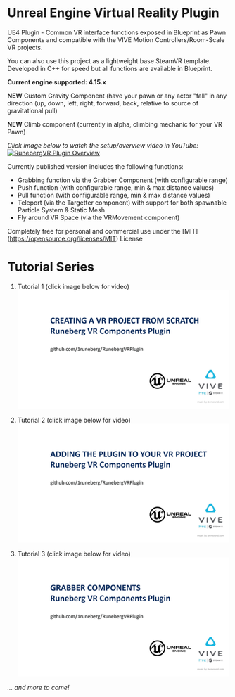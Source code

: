 # Unreal Engine Virtual Reality Plugin

UE4 Plugin - Common VR interface functions exposed in Blueprint as Pawn Components and compatible with the VIVE Motion Controllers/Room-Scale VR projects. 

You can also use this project as a lightweight base SteamVR template. Developed in C++ for speed but all functions are available in Blueprint.

**Current engine supported: 4.15.x**

**NEW** Custom Gravity Component (have your pawn or any actor "fall" in any direction (up, down, left, right, forward, back, relative to source of gravitational pull)

**NEW** Climb component (currently in alpha, climbing mechanic for your VR Pawn)


*Click image below to watch the setup/overview video in YouTube:*
[![RunebergVR Plugin Overview](https://img.youtube.com/vi/8-rd6pdJvCs/0.jpg)](https://youtu.be/8-rd6pdJvCs)

Currently published version includes the following functions:
  - Grabbing function via the Grabber Component (with configurable range)
  - Push function (with configurable range, min & max distance values)
  - Pull function (with configurable range, min & max distance values)
  - Teleport (via the Targetter component) with support for both spawnable Particle System & Static Mesh
  - Fly around VR Space (via the VRMovement component)


Completely free for personal and commercial use under the [MIT] (https://opensource.org/licenses/MIT) License


# Tutorial Series

1. Tutorial 1 (click image below for video)
[![Creating a VR Project from Scratch](https://raw.githubusercontent.com/1runeberg/blobs/master/RunebergVRPlugin_VRProjectFromScratch.png)](https://youtu.be/DwOaxg-Czwc)


2. Tutorial 2 (click image below for video)
[![Adding the plugin to your VR Project](https://raw.githubusercontent.com/1runeberg/blobs/master/RunebergVRPlugin_AddingToProjects.png)](https://youtu.be/8DYwI_r-uM4)


3. Tutorial 3 (click image below for video)
[![Using the "SimpleGrabber" & (Ranged) Grabber Components](https://raw.githubusercontent.com/1runeberg/blobs/master/RunebergVRPlugin_GrabberComponents.png)](https://youtu.be/ssQm80sRRl0)


*... and more to come!*
